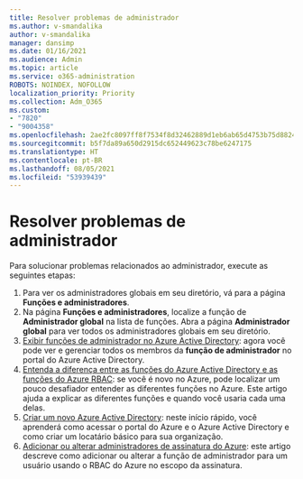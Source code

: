 ```yaml
---
title: Resolver problemas de administrador
ms.author: v-smandalika
author: v-smandalika
manager: dansimp
ms.date: 01/16/2021
ms.audience: Admin
ms.topic: article
ms.service: o365-administration
ROBOTS: NOINDEX, NOFOLLOW
localization_priority: Priority
ms.collection: Adm_O365
ms.custom:
- "7820"
- "9004358"
ms.openlocfilehash: 2ae2fc8097ff8f7534f8d32462889d1eb6ab65d4753b75d88240d2f899a8b01b
ms.sourcegitcommit: b5f7da89a650d2915dc652449623c78be6247175
ms.translationtype: HT
ms.contentlocale: pt-BR
ms.lasthandoff: 08/05/2021
ms.locfileid: "53939439"
---
```

# <a name="troubleshoot-administrator-issues"></a>Resolver problemas de administrador

Para solucionar problemas relacionados ao administrador, execute as seguintes etapas:

1. Para ver os administradores globais em seu diretório, vá para a página **Funções e administradores**.
2. Na página **Funções e administradores**, localize a função de **Administrador global** na lista de funções. Abra a página **Administrador global** para ver todos os administradores globais em seu diretório.
3. [Exibir funções de administrador no Azure Active Directory](https://docs.microsoft.com/azure/active-directory/roles/manage-roles-portal): agora você pode ver e gerenciar todos os membros da **função de administrador** no portal do Azure Active Directory.
4. [Entenda a diferença entre as funções do Azure Active Directory e as funções do Azure RBAC](https://docs.microsoft.com/azure/role-based-access-control/rbac-and-directory-admin-roles): se você é novo no Azure, pode localizar um pouco desafiador entender as diferentes funções no Azure. Este artigo ajuda a explicar as diferentes funções e quando você usaria cada uma delas.
5. [Criar um novo Azure Active Directory](https://docs.microsoft.com/azure/active-directory/fundamentals/active-directory-access-create-new-tenant): neste início rápido, você aprenderá como acessar o portal do Azure e o Azure Active Directory e como criar um locatário básico para sua organização.
6. [Adicionar ou alterar administradores de assinatura do Azure](https://docs.microsoft.com/azure/cost-management-billing/manage/add-change-subscription-administrator): este artigo descreve como adicionar ou alterar a função de administrador para um usuário usando o RBAC do Azure no escopo da assinatura.
